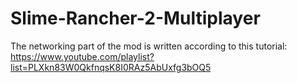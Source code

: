 # Slime-Rancher-2-Multiplayer

The networking part of the mod is written according to this tutorial: https://www.youtube.com/playlist?list=PLXkn83W0QkfnqsK8I0RAz5AbUxfg3bOQ5
